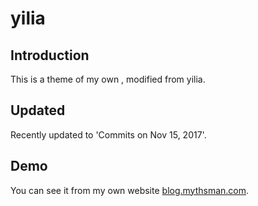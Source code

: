 # yilia

## Introduction
This is a theme of my own , modified from yilia.

## Updated
Recently updated to 'Commits on Nov 15, 2017'.

## Demo
You can see it from my own website [blog.mythsman.com](https://blog.mythsman.com).
